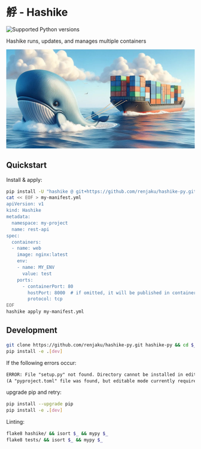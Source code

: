 # 艀 - Hashike

![Supported Python versions](https://img.shields.io/badge/python-%3E%3D3.9-%2334D058.svg)

Hashike runs, updates, and manages multiple containers

![Image](image.jpg)

## Quickstart

Install & apply:

```sh
pip install -U "hashike @ git+https://github.com/renjaku/hashike-py.git"
cat << EOF > my-manifest.yml
apiVersion: v1
kind: Hashike
metadata:
  namespace: my-project
  name: rest-api
spec:
  containers:
  - name: web
    image: nginx:latest
    env:
    - name: MY_ENV
      value: test
    ports:
      - containerPort: 80
        hostPort: 8000  # if omitted, it will be published in containerPort
        protocol: tcp
EOF
hashike apply my-manifest.yml
```

## Development

```sh
git clone https://github.com/renjaku/hashike-py.git hashike-py && cd $_
pip install -e .[dev]
```

If the following errors occur:

```txt
ERROR: File "setup.py" not found. Directory cannot be installed in editable mode: /path/to/repo
(A "pyproject.toml" file was found, but editable mode currently requires a setup.py based build.)
```

upgrade pip and retry:

```sh
pip install --upgrade pip
pip install -e .[dev]
```

Linting:

```sh
flake8 hashike/ && isort $_ && mypy $_
flake8 tests/ && isort $_ && mypy $_
```
